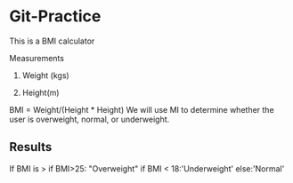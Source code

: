 # Git-Practice
This is a BMI calculator

Measurements

1. Weight (kgs)

2. Height(m)

BMI =  Weight/(Height * Height)
 We will use MI to determine whether the user is overweight, normal, or underweight.

 ## Results

 If BMI is > 
 if BMI>25: "Overweight"
 if BMI < 18:'Underweight'
else:'Normal'